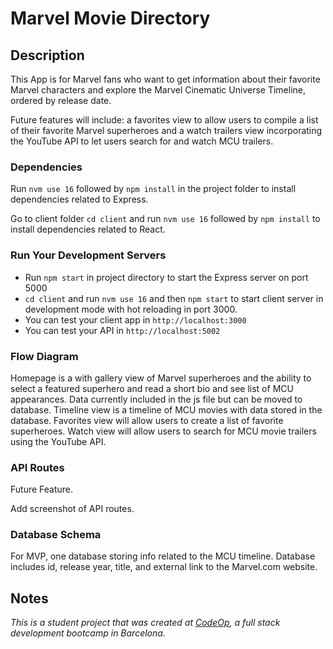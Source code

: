 # Marvel Movie Directory

## Description

This App is for Marvel fans who want to get information about their favorite Marvel characters and explore the Marvel Cinematic Universe Timeline, ordered by release date.

Future features will include: a favorites view to allow users to compile a list of their favorite Marvel superheroes and a watch trailers view incorporating the YouTube API to let users search for and watch MCU trailers.

### Dependencies

Run `nvm use 16` followed by `npm install` in the project folder to install dependencies related to Express.

Go to client folder `cd client` and run `nvm use 16` followed by `npm install` to install dependencies related to React.

### Run Your Development Servers

- Run `npm start` in project directory to start the Express server on port 5000
- `cd client` and run `nvm use 16` and then `npm start` to start client server in development mode with hot reloading in port 3000.
- You can test your client app in `http://localhost:3000`
- You can test your API in `http://localhost:5002`

### Flow Diagram

Homepage is a with gallery view of Marvel superheroes and the ability to select a featured superhero and read a short bio and see list of MCU appearances. Data currently included in the js file but can be moved to database.
Timeline view is a timeline of MCU movies with data stored in the database.
Favorites view will allow users to create a list of favorite superheroes.
Watch view will allow users to search for MCU movie trailers using the YouTube API.

### API Routes

Future Feature.

Add screenshot of API routes.

### Database Schema

For MVP, one database storing info related to the MCU timeline. Database includes id, release year, title, and external link to the Marvel.com website.

## Notes

_This is a student project that was created at [CodeOp](http://CodeOp.tech), a full stack development bootcamp in Barcelona._
